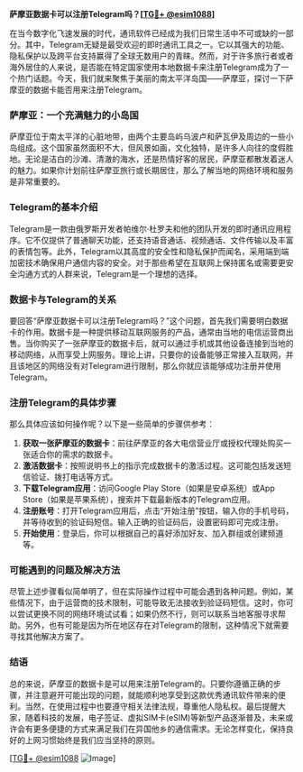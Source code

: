 **萨摩亚数据卡可以注册Telegram吗？[[TG💪+ @esim1088](https://t.me/s/esim1088)]**

在当今数字化飞速发展的时代，通讯软件已经成为我们日常生活中不可或缺的一部分。其中，Telegram无疑是最受欢迎的即时通讯工具之一。它以其强大的功能、隐私保护以及跨平台支持赢得了全球无数用户的青睐。然而，对于许多旅行者或者海外居住的人来说，是否能在特定国家使用本地数据卡来注册Telegram成为了一个热门话题。今天，我们就来聚焦于美丽的南太平洋岛国——萨摩亚，探讨一下萨摩亚的数据卡能否用来注册Telegram。

### 萨摩亚：一个充满魅力的小岛国

萨摩亚位于南太平洋的心脏地带，由两个主要岛屿乌波卢和萨瓦伊及周边的一些小岛组成。这个国家虽然面积不大，但风景如画，文化独特，是许多人向往的度假胜地。无论是洁白的沙滩、清澈的海水，还是热情好客的居民，萨摩亚都散发着迷人的魅力。如果你计划前往萨摩亚旅行或长期居住，那么了解当地的网络环境和服务是非常重要的。

### Telegram的基本介绍

Telegram是一款由俄罗斯开发者帕维尔·杜罗夫和他的团队开发的即时通讯应用程序。它不仅提供了普通聊天功能，还支持语音通话、视频通话、文件传输以及丰富的表情包等。此外，Telegram以其高度的安全性和隐私保护而闻名，采用端到端加密技术确保用户通信内容的安全。对于那些希望在互联网上保持匿名或需要更安全沟通方式的人群来说，Telegram是一个理想的选择。

### 数据卡与Telegram的关系

要回答“萨摩亚数据卡可以注册Telegram吗？”这个问题，首先我们需要明白数据卡的作用。数据卡是一种提供移动互联网服务的产品，通常由当地的电信运营商出售。当你购买了一张萨摩亚的数据卡后，就可以通过手机或其他设备连接到当地的移动网络，从而享受上网服务。理论上讲，只要你的设备能够正常接入互联网，并且该地区的网络没有对Telegram进行限制，那么你就应该能够成功注册并使用Telegram。

### 注册Telegram的具体步骤

那么具体应该如何操作呢？以下是一些简单的步骤供参考：

1. **获取一张萨摩亚的数据卡**：前往萨摩亚的各大电信营业厅或授权代理处购买一张适合你的需求的数据卡。
2. **激活数据卡**：按照说明书上的指示完成数据卡的激活过程。这可能包括发送短信验证、拨打电话等方式。
3. **下载Telegram应用**：访问Google Play Store（如果是安卓系统）或App Store（如果是苹果系统），搜索并下载最新版本的Telegram应用。
4. **注册账号**：打开Telegram应用后，点击“开始注册”按钮，输入你的手机号码，并等待收到的验证码短信。输入正确的验证码后，设置密码即可完成注册。
5. **开始使用**：登录后，你可以根据自己的喜好添加好友、加入群组或创建频道等。

### 可能遇到的问题及解决方法

尽管上述步骤看似简单明了，但在实际操作过程中可能会遇到各种问题。例如，某些情况下，由于运营商的技术限制，可能导致无法接收到验证码短信。这时，你可以尝试更换不同的网络环境试试看；如果仍然不行，则可以联系当地客服寻求帮助。另外，也有可能是因为所在地区存在对Telegram的限制，这种情况下就需要寻找其他解决方案了。

### 结语

总的来说，萨摩亚的数据卡是可以用来注册Telegram的。只要你遵循正确的步骤，并注意避开可能出现的问题，就能顺利地享受到这款优秀通讯软件带来的便利。当然，在使用过程中也要遵守相关法律法规，尊重他人隐私权。最后提醒大家，随着科技的发展，电子签证、虚拟SIM卡(eSIM)等新型产品逐渐普及，未来或许会有更多便捷的方式来满足我们在异国他乡的通信需求。无论怎样变化，保持良好的上网习惯始终是我们应当坚持的原则。

[[TG💪+ @esim1088](https://t.me/s/esim1088) ![Image](https://i.postimg.cc/4NQfJmqS/Snipaste-2025-05-13-00-14-12.png)]